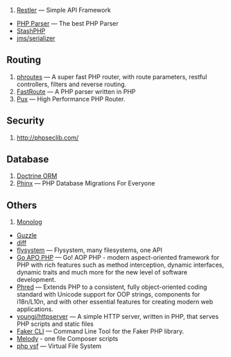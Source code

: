 1. [Restler](https://github.com/Luracast/Restler) — Simple API Framework
- [PHP Parser](https://github.com/nikic/PHP-Parser/) — The best PHP Parser
- [StashPHP](http://www.stashphp.com/)
- [jms/serializer](http://jmsyst.com/libs/serializer)

## Routing

1. [phroutes](https://github.com/joegreen0991/phroute) — A super fast PHP router, with route parameters, restful controllers, filters and reverse routing.
1. [FastRoute](https://github.com/nikic/FastRoute/) — A PHP parser written in PHP
1. [Pux](http://c9s.github.io/Pux/) — High Performance PHP Router.

## Security

1. http://phpseclib.com/

## Database

1. [Doctrine ORM](http://www.doctrine-project.org/projects/orm.html)
1. [Phinx](http://phinx.org/) — PHP Database Migrations For Everyone

## Others

1. [Monolog](https://github.com/Seldaek/monolog)
- [Guzzle](http://docs.guzzlephp.org/en/latest/)
- [diff](https://github.com/sebastianbergmann/diff)
- [flysystem](https://github.com/thephpleague/flysystem) — Flysystem, many filesystems, one API
- [Go APO PHP](https://github.com/lisachenko/go-aop-php) — Go! AOP PHP - modern aspect-oriented framework for PHP with rich features such as method interception, dynamic interfaces, dynamic traits and much more for the new level of software development.
- [Phred](https://github.com/nazariyg/Phred) — Extends PHP to a consistent, fully object-oriented coding standard with Unicode support for OOP strings, components for i18n/L10n, and with other essential features for creating modern web applications.
- [youngj/httpserver](https://github.com/youngj/httpserver) — A simple HTTP server, written in PHP, that serves PHP scripts and static files
- [Faker CLI](https://github.com/bit3/faker-cli) — Command Line Tool for the Faker PHP library.
- [Melody](http://melody.sensiolabs.org/) - one file Composer scripts
- [php vsf](https://github.com/adlawson/php-vfs) — Virtual File System

